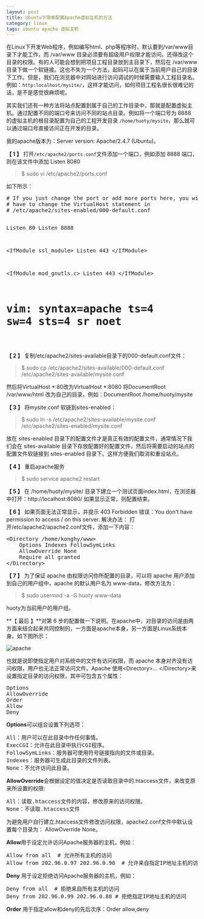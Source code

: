 ```yaml
---
layout: post
title: Ubuntu下简单配置Apache虚拟主机的方法
category: linux
tags: ubuntu apache 虚拟主机
---
```


在Linux下开发Web程序，例如编写html、php等程序时，默认要到/var/www目录下才能工作，而 /var/www 目录必须要有超级用户权限才能访问，还得改这个目录的权限。有的人可能会想到把项目工程目录放到主目录下，然后在 /var/www 目录下做一个软链接。这也不失为一个方法，起码可以在属于当前用户自己的目录下工作。但是，我们在浏览器中对网站进行访问调试的时候需要输入工程目录名。例如：`http:localhost/mysite/`，这样才能访问，如何项目工程名很长很难记的话，是不是感觉很麻烦呢。

其实我们还有一种方法将站点配置到属于自己的工作目录中，那就是配置虚拟主机。通过配置不同的端口号来访问不同的站点目录。例如将一个端口号为 8888 的虚拟主机的根目录配置为自己的工程开发目录 `/home/huoty/mysite`，那么就可以通过端口号直接访问正在开发的目录。

我的apache版本为：Server version: Apache/2.4.7 (Ubuntu)。

**【 1 】** 打开`/etc/apache2/ports.conf`文件添加一个端口，例如添加 8888 端口，则在该文件中添加 Listen 8080

> $ sudo vi /etc/apache2/ports.conf

如下所示：
<div class="hblock"><pre>
# If you just change the port or add more ports here, you will likely also
# have to change the VirtualHost statement in
# /etc/apache2/sites-enabled/000-default.conf

Listen 80
Listen 8888

 &lt;IfModule ssl_module&gt;
    Listen 443 
 &lt;/IfModule&gt;

 &lt;IfModule mod_gnutls.c&gt;
    Listen 443 
 &lt;/IfModule&gt;

# vim: syntax=apache ts=4 sw=4 sts=4 sr noet
</pre></div>

**【 2 】** 复制/etc/apache2/sites-available目录下的000-default.conf文件： 

> $ sudo cp /etc/apache2/sites-available/000-default.conf /etc/apache2/sites-available/mysite.conf 

然后将VirtualHost *:80改为VirtualHost *:8080
将DocumentRoot /var/www/html 改为自己的目录，例如：DocumentRoot /home/huoty/mysite

**【 3 】** 将mysite.conf 软链到sites-enabled：

> $ sudo ln -s /etc/apache2/sites-available/mysite.conf /etc/apache2/sites-enabled/mysite.conf

放在 sites-enabled 目录下的配置文件才是真正有效的配置文件，通常情况下我们会在 sites-available 目录下存放配置好的配置文件，然后将需要启动的站点的配置文件软链接到 sites-enabled 目录下。这样方便我们取消和重设站点。 

**【 4 】** 重启apache服务

> $ sudo service apache2 restart

**【 5 】** 在 /home/huoty/mysite/ 目录下建立一个测试页面index.html，在浏览器中打开：http://localhost:8080/ 如果显示正常，则配置结束。

**【 6 】** 如果页面无法正常显示，并提示 403  Forbidden 错误：You don't have permission to access / on this server.
解决办法： 打开/etc/apache2/apache2.conf文件，添加一下内容：
<div class="hblock"><pre>
&lt;Directory /home/konghy/www&gt;
    Options Indexes FollowSymLinks
    AllowOverride None
    Require all granted
&lt;/Directory&gt;
</pre></div>

**【 7 】** 为了保证 apache 由权限访问你所配置的目录，可以将 apache 用户添加到自己的用户组中，apache 的默认用户名为 www-data，修改方法为：

> $ sudo usermod -a -G huoty www-data 

huoty为当前用户的用户组。

**【 最后 】**对第 6 步的配置做一下说明。在apache中，对目录的访问是由两方面来结合起来共同控制的，一方面是apache本身，另一方面是Linux系统本身。如下图所示：

![apache](http://ww3.sinaimg.cn/mw690/c3c88275jw1euptdkg7g1j20eu0cuab3.jpg)

也就是说即使指定用户对系统中的文件有访问权限，而 apache 本身对齐没有访问权限，用户也无法正常访问文件。Apache 使用&lt;Directory&gt;… &lt;/Directory&gt;来设置指定目录的访问权限，其中可包含五个属性：
<div class="hblock"><pre>
Options
AllowOverride
Order
Allow 
Deny
</pre></div>

**Options**可以组合设置下列选项：
<div class="hblock"><pre>
All：用户可以在此目录中作任何事情。
ExecCGI：允许在此目录中执行CGI程序。
FollowSymLinks：服务器可使用符号链接指向的文件或目录。
Indexes：服务器可生成此目录的文件列表。
None：不允许访问此目录。
</pre></div>

**AllowOverride**会根据设定的值决定是否读取目录中的.htaccess文件，来改变原来所设置的权限:
<div class="hblock"><pre>
All：读取.htaccess文件的内容，修改原来的访问权限。
None：不读取.htaccess文件
</pre></div>

为避免用户自行建立.htaccess文件修改访问权限，apache2.conf文件中默认设置每个目录为： AllowOverride None。

**Allow**用于设定允许访问Apache服务器的主机，例如：
<div class="hblock"><pre>
Allow from all  # 允许所有主机的访问
Allow from 202.96.0.97 202.96.0.98  # 允许来自指定IP地址主机的访问
</pre></div>

**Deny** 用于设定拒绝访问Apache服务器的主机，例如：
<div class="hblock"><pre>
Deny from all  # 拒绝来自所有主机的访问 
Deny from 202.96.0.99 202.96.0.88 # 拒绝指定IP地址主机的访问
</pre></div>

**Order** 用于指定allow和deny的先后次序：Order allow,deny 